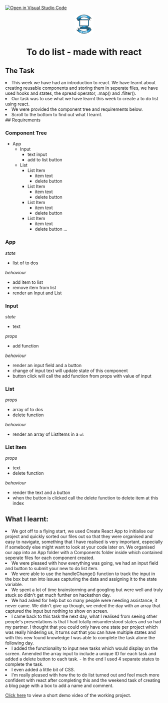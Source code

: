[![Open in Visual Studio Code](https://classroom.github.com/assets/open-in-vscode-c66648af7eb3fe8bc4f294546bfd86ef473780cde1dea487d3c4ff354943c9ae.svg)](https://classroom.github.com/online_ide?assignment_repo_id=7999245&assignment_repo_type=AssignmentRepo)
<div align="center">
    <img alt="School of Code" src="./images/soc-logo.png" width="60" />
</div>
<h1 align="center">
  To do list - made with react
</h1>

<h2> The Task </h2>

<li>This week we have had an introduction to react. We have learnt about creating reusable components and storing them in seperate files, we have used hooks and states, the spread operator, .map() and .filter().
<li> Our task was to use what we have learnt this week to create a to do list using react.
   <li> We were provided the component tree and requirements below.
       <li>Scroll to the bottom to find out what I learnt.

<div>         
## Requirements

### Component Tree

- App
  - Input
    - text input
    - add to list button
  - List
    - List Item
      - item text
      - delete button
    - List Item
      - item text
      - delete button
    - List Item
      - item text
      - delete button
    - List Item
      - item text
      - delete button
        ...

### App

_state_

- list of to dos

_behaviour_

- add item to list
- remove item from list
- render an Input and List

### Input

_state_

- text

_props_

- add function

_behaviour_

- render an input field and a button
- change of input text will update state of this component
- button click will call the add function from props with value of input

### List

_props_

- array of to dos
- delete function

_behaviour_

- render an array of ListItems in a `ul`

### List item

_props_

- text
- delete function

_behaviour_

- render the text and a button
- when the button is clicked call the delete function to delete item at this index
</div>
           

<h2>What I learnt:</h2>


<li>We got off to a flying start, we used Create React App to initialise our project and quickly sorted our files out so that they were organised and easy to navigate, something that I have realised is very important, especially if somebody else might want to look at your code later on. We organised our app into an App folder with a Components folder inside which contained seperate files for each component created.
<li>We were pleased with how everything was going, we had an input field and button to submit your new to do list item.
<li>We were able to use the handleChange() function to track the input in the box but ran into issues capturing the data and assigning it to the state variable.
<li>We spent a lot of time brainstorming and googling but were well and truly stuck so didn't get much further on hackathon day.
<li>We had asked for help but so many people were needing assistance, it never came. We didn't give up though, we ended the day with an array that captured the input but nothing to show on screen.
<li>I came back to this task the next day, what I realised from seeing other people's presentations is that I had totally misunderstood states and so had my partner. I thought that you could only have one state per project which was really hindering us, it turns out that you can have multiple states and with this new found knowledge I was able to complete the task alone the following day.
<li> I added the functionality to input new tasks which would display on the screen. Amended the array input to include a unique ID for each task and added a delete button to each task. - In the end I used 4 separate states to complete the task.
<li>I even added a little bit of CSS.
                                
<li>I'm really pleased with how the to do list turned out and feel much more confident with react after completing this and the weekend task of creating a blog page with a box to add a name and comment.
                               

                                   
<p><a href="https://twitter.com/rachelalk/status/1535586120490156035">Click here</a> to view a short demo video of the working project.</p>
